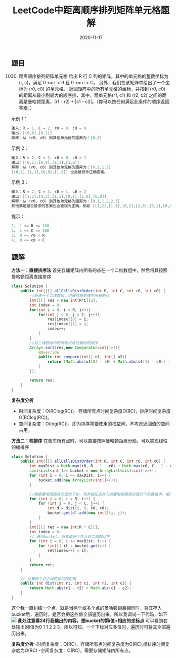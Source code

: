 ﻿---
layout: post
title: "LeetCode中距离顺序排列矩阵单元格题解"
date: 2020-11-17
description: "LeetCode刷题"
tag: LeetCode
---

## 题目
1030. 距离顺序排列矩阵单元格
给出 R 行 C 列的矩阵，其中的单元格的整数坐标为 (r, c)，满足 0 <= r < R 且 0 <= c < C。
另外，我们在该矩阵中给出了一个坐标为 (r0, c0) 的单元格。
返回矩阵中的所有单元格的坐标，并按到 (r0, c0) 的距离从最小到最大的顺序排，其中，两单元格(r1, c1) 和 (r2, c2) 之间的距离是曼哈顿距离，|r1 - r2| + |c1 - c2|。（你可以按任何满足此条件的顺序返回答案。）

 

示例 1：

```java
输入：R = 1, C = 2, r0 = 0, c0 = 0
输出：[[0,0],[0,1]]
解释：从 (r0, c0) 到其他单元格的距离为：[0,1]
```

示例 2：

```java
输入：R = 2, C = 2, r0 = 0, c0 = 1
输出：[[0,1],[0,0],[1,1],[1,0]]
解释：从 (r0, c0) 到其他单元格的距离为：[0,1,1,2]
[[0,1],[1,1],[0,0],[1,0]] 也会被视作正确答案。
```

示例 3：

```java
输入：R = 2, C = 3, r0 = 1, c0 = 2
输出：[[1,2],[0,2],[1,1],[0,1],[1,0],[0,0]]
解释：从 (r0, c0) 到其他单元格的距离为：[0,1,1,2,2,3]
其他满足题目要求的答案也会被视为正确，例如 [[1,2],[1,1],[0,2],[1,0],[0,1],[0,0]]。
```

 

提示：

```java
1、 1 <= R <= 100
2、 1 <= C <= 100
3、 0 <= r0 < R
4、 0 <= c0 < C
```

## 题解
**方法一：直接排序法**
首先存储矩阵内所有的点在一个二维数组中，然后将其按照曼哈顿距离直接排序

```java
class Solution {
    public int[][] allCellsDistOrder(int R, int C, int r0, int c0) {
        //新建一个二维数组，用来存放矩阵中所有的点
        int[][] res = new int[R*C][2];
        int index = 0;
        for(int i = 0; i < R; i++){
            for(int j = 0; j < C; j++){
                res[index][0] = i;
                res[index][1] = j;
                index++;
            }
        }
        //对二维数组中的所有点进行曼哈顿排序
        Arrays.sort(res,new Comparator<int[]>(){
            @Override
            public int compare(int[] o1, int[] o2){
                return (Math.abs(o1[0] - r0) + Math.abs(o1[1] - c0)) - (Math.abs(o2[0] - r0) + Math.abs(o2[1] - c0));
            }
        });

        return res;
    }
}
```

**复杂度分析**

 - 时间复杂度：O(RClog(RC))，存储所有点时间复杂度O(RC)，排序时间复杂度O(RClog(RC))。
 - 空间复杂度：O(log(RC))，即为排序需要使用的栈空间，不考虑返回值的空间占用。

**方法二：桶排序**
在枚举所有点时，可以直接按照曼哈顿距离分桶，可以实现线性的桶排序


```java
class Solution {
    public int[][] allCellsDistOrder(int R, int C, int r0, int c0) {
        int maxDist = Math.max(r0, R - 1 - r0) + Math.max(c0, C - 1 - c0);
        List<List<int[]>> bucket = new ArrayList<List<int[]>>();
        for (int i = 0; i <= maxDist; i++) {
            bucket.add(new ArrayList<int[]>());
        }

        //根据曼哈顿距离的值为下标，将其相应点存入其曼哈顿距离的值的下标数组中，相同下标情况下，存入多个值
        for (int i = 0; i < R; i++) {
            for (int j = 0; j < C; j++) {
                int d = dist(i, j, r0, c0);
                bucket.get(d).add(new int[]{i, j});
            }
        }
        int[][] ret = new int[R * C][];
        int index = 0;
        // 遍历bucket，将其值逐个存入到二维数组中
        for (int i = 0; i <= maxDist; i++) {
            for (int[] it : bucket.get(i)) {
                ret[index++] = it;
            }
        }
        return ret;
    }

    // 计算两个点之间的曼哈顿距离
    public int dist(int r1, int c1, int r2, int c2) {
        return Math.abs(r1 - r2) + Math.abs(c1 - c2);
    }
}
```


这个我一直纠结一个点，就是当两个或多个点的曼哈顿距离相同时，将其存入bucket后，遍历时，是否会把这些值全部遍历出来，所以我调试一下代码，如下
![](https://img-blog.csdnimg.cn/20201117192640628.png?x-oss-process=image/watermark,type_ZmFuZ3poZW5naGVpdGk,shadow_10,text_aHR0cHM6Ly9ibG9nLmNzZG4ubmV0L3FxXzQzNzI5Mjc3,size_16,color_FFFFFF,t_70#pic_center)
**此处注意看24行我输出的内容，是bucket的第i值+相应的坐标点**
可以看到右处输出的i值为0 1 1 2 2 3，所以可知，一个下标对应多值时，遍历时可将其全部遍历出来。

**复杂度分析**
	-时间复杂度：O(RC)，存储所有点时间复杂度为O(RC),桶排序时间复杂度为O(RC)
	-空间复杂度：O(RC)，需要存储矩阵内所有点。


